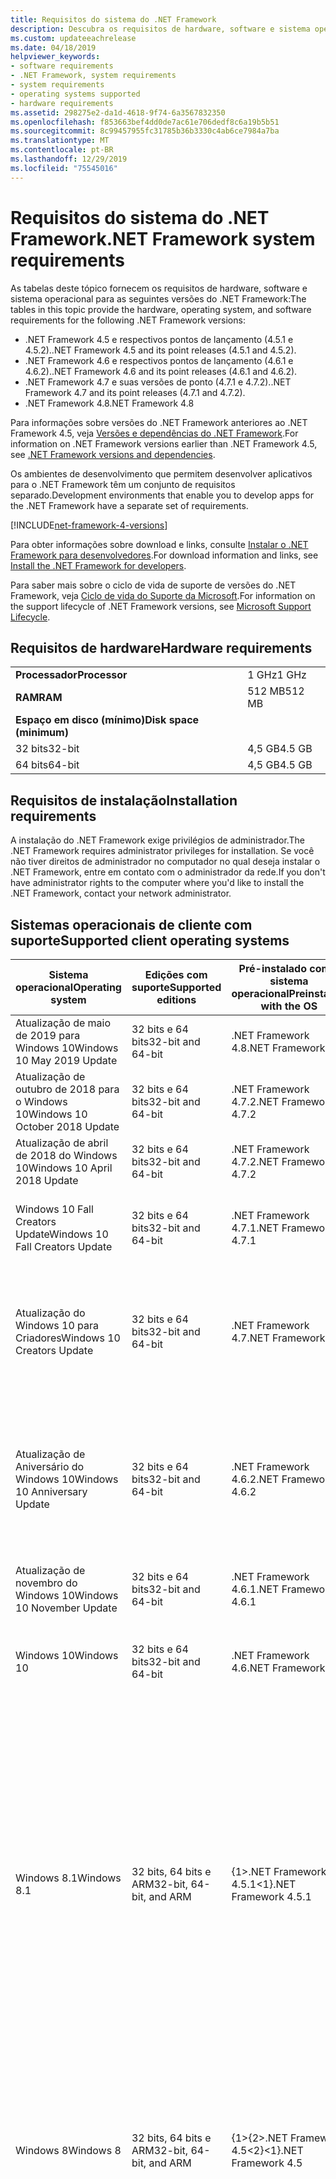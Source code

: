 ```yaml
---
title: Requisitos do sistema do .NET Framework
description: Descubra os requisitos de hardware, software e sistema operacional para instalar o .NET Framework 4.5 e versões posteriores.
ms.custom: updateeachrelease
ms.date: 04/18/2019
helpviewer_keywords:
- software requirements
- .NET Framework, system requirements
- system requirements
- operating systems supported
- hardware requirements
ms.assetid: 298275e2-da1d-4618-9f74-6a3567832350
ms.openlocfilehash: f853663bef4dd0de7ac61e706dedf8c6a19b5b51
ms.sourcegitcommit: 8c99457955fc31785b36b3330c4ab6ce7984a7ba
ms.translationtype: MT
ms.contentlocale: pt-BR
ms.lasthandoff: 12/29/2019
ms.locfileid: "75545016"
---
```

# <a name="net-framework-system-requirements"></a><span data-ttu-id="63ca2-103">Requisitos do sistema do .NET Framework</span><span class="sxs-lookup"><span data-stu-id="63ca2-103">.NET Framework system requirements</span></span>

<span data-ttu-id="63ca2-104">As tabelas deste tópico fornecem os requisitos de hardware, software e sistema operacional para as seguintes versões do .NET Framework:</span><span class="sxs-lookup"><span data-stu-id="63ca2-104">The tables in this topic provide the hardware, operating system, and software requirements for the following .NET Framework versions:</span></span>

- <span data-ttu-id="63ca2-105">.NET Framework 4.5 e respectivos pontos de lançamento (4.5.1 e 4.5.2).</span><span class="sxs-lookup"><span data-stu-id="63ca2-105">.NET Framework 4.5 and its point releases (4.5.1 and 4.5.2).</span></span>
- <span data-ttu-id="63ca2-106">.NET Framework 4.6 e respectivos pontos de lançamento (4.6.1 e 4.6.2).</span><span class="sxs-lookup"><span data-stu-id="63ca2-106">.NET Framework 4.6 and its point releases (4.6.1 and 4.6.2).</span></span>
- <span data-ttu-id="63ca2-107">.NET Framework 4.7 e suas versões de ponto (4.7.1 e 4.7.2).</span><span class="sxs-lookup"><span data-stu-id="63ca2-107">.NET Framework 4.7 and its point releases (4.7.1 and 4.7.2).</span></span>
- <span data-ttu-id="63ca2-108">.NET Framework 4.8</span><span class="sxs-lookup"><span data-stu-id="63ca2-108">.NET Framework 4.8</span></span>

<span data-ttu-id="63ca2-109">Para informações sobre versões do .NET Framework anteriores ao .NET Framework 4.5, veja [Versões e dependências do .NET Framework](../migration-guide/versions-and-dependencies.md).</span><span class="sxs-lookup"><span data-stu-id="63ca2-109">For information on .NET Framework versions earlier than .NET Framework 4.5, see [.NET Framework versions and dependencies](../migration-guide/versions-and-dependencies.md).</span></span>

<span data-ttu-id="63ca2-110">Os ambientes de desenvolvimento que permitem desenvolver aplicativos para o .NET Framework têm um conjunto de requisitos separado.</span><span class="sxs-lookup"><span data-stu-id="63ca2-110">Development environments that enable you to develop apps for the .NET Framework have a separate set of requirements.</span></span>

[!INCLUDE[net-framework-4-versions](../../../includes/net-framework-4x-versions.md)]

<span data-ttu-id="63ca2-111">Para obter informações sobre download e links, consulte [Instalar o .NET Framework para desenvolvedores](../install/guide-for-developers.md).</span><span class="sxs-lookup"><span data-stu-id="63ca2-111">For download information and links, see [Install the .NET Framework for developers](../install/guide-for-developers.md).</span></span>

<span data-ttu-id="63ca2-112">Para saber mais sobre o ciclo de vida de suporte de versões do .NET Framework, veja [Ciclo de vida do Suporte da Microsoft](https://support.microsoft.com/lifecycle/search?sort=PN&alpha=Microsoft%20.NET%20Framework&Filter=FilterNO).</span><span class="sxs-lookup"><span data-stu-id="63ca2-112">For information on the support lifecycle of .NET Framework versions, see [Microsoft Support Lifecycle](https://support.microsoft.com/lifecycle/search?sort=PN&alpha=Microsoft%20.NET%20Framework&Filter=FilterNO).</span></span>

## <a name="hardware-requirements"></a><span data-ttu-id="63ca2-113">Requisitos de hardware</span><span class="sxs-lookup"><span data-stu-id="63ca2-113">Hardware requirements</span></span>

|                          |        |
| ------------------------ | ------ |
| <span data-ttu-id="63ca2-114">**Processador**</span><span class="sxs-lookup"><span data-stu-id="63ca2-114">**Processor**</span></span>            | <span data-ttu-id="63ca2-115">1 GHz</span><span class="sxs-lookup"><span data-stu-id="63ca2-115">1 GHz</span></span>  |
| <span data-ttu-id="63ca2-116">**RAM**</span><span class="sxs-lookup"><span data-stu-id="63ca2-116">**RAM**</span></span>                  | <span data-ttu-id="63ca2-117">512 MB</span><span class="sxs-lookup"><span data-stu-id="63ca2-117">512 MB</span></span> |
| <span data-ttu-id="63ca2-118">**Espaço em disco (mínimo)**</span><span class="sxs-lookup"><span data-stu-id="63ca2-118">**Disk space (minimum)**</span></span> |        |
| <span data-ttu-id="63ca2-119">32 bits</span><span class="sxs-lookup"><span data-stu-id="63ca2-119">32-bit</span></span>                   | <span data-ttu-id="63ca2-120">4,5 GB</span><span class="sxs-lookup"><span data-stu-id="63ca2-120">4.5 GB</span></span> |
| <span data-ttu-id="63ca2-121">64 bits</span><span class="sxs-lookup"><span data-stu-id="63ca2-121">64-bit</span></span>                   | <span data-ttu-id="63ca2-122">4,5 GB</span><span class="sxs-lookup"><span data-stu-id="63ca2-122">4.5 GB</span></span> |

## <a name="installation-requirements"></a><span data-ttu-id="63ca2-123">Requisitos de instalação</span><span class="sxs-lookup"><span data-stu-id="63ca2-123">Installation requirements</span></span>

<span data-ttu-id="63ca2-124">A instalação do .NET Framework exige privilégios de administrador.</span><span class="sxs-lookup"><span data-stu-id="63ca2-124">The .NET Framework requires administrator privileges for installation.</span></span> <span data-ttu-id="63ca2-125">Se você não tiver direitos de administrador no computador no qual deseja instalar o .NET Framework, entre em contato com o administrador da rede.</span><span class="sxs-lookup"><span data-stu-id="63ca2-125">If you don't have administrator rights to the computer where you'd like to install the .NET Framework, contact your network administrator.</span></span>

## <a name="supported-client-operating-systems"></a><span data-ttu-id="63ca2-126">Sistemas operacionais de cliente com suporte</span><span class="sxs-lookup"><span data-stu-id="63ca2-126">Supported client operating systems</span></span>

| <span data-ttu-id="63ca2-127">Sistema operacional</span><span class="sxs-lookup"><span data-stu-id="63ca2-127">Operating system</span></span> | <span data-ttu-id="63ca2-128">Edições com suporte</span><span class="sxs-lookup"><span data-stu-id="63ca2-128">Supported editions</span></span> | <span data-ttu-id="63ca2-129">Pré-instalado com o sistema operacional</span><span class="sxs-lookup"><span data-stu-id="63ca2-129">Preinstalled with the OS</span></span> | <span data-ttu-id="63ca2-130">Instalado separadamente</span><span class="sxs-lookup"><span data-stu-id="63ca2-130">Installable separately</span></span> |
| ---------------- | ------------------ | ------------------------ | ---------------------- |
| <span data-ttu-id="63ca2-131">Atualização de maio de 2019 para Windows 10</span><span class="sxs-lookup"><span data-stu-id="63ca2-131">Windows 10 May 2019 Update</span></span> | <span data-ttu-id="63ca2-132">32 bits e 64 bits</span><span class="sxs-lookup"><span data-stu-id="63ca2-132">32-bit and 64-bit</span></span> | <span data-ttu-id="63ca2-133">.NET Framework 4.8</span><span class="sxs-lookup"><span data-stu-id="63ca2-133">.NET Framework 4.8</span></span> | -- |
| <span data-ttu-id="63ca2-134">Atualização de outubro de 2018 para o Windows 10</span><span class="sxs-lookup"><span data-stu-id="63ca2-134">Windows 10 October 2018 Update</span></span> | <span data-ttu-id="63ca2-135">32 bits e 64 bits</span><span class="sxs-lookup"><span data-stu-id="63ca2-135">32-bit and 64-bit</span></span> | <span data-ttu-id="63ca2-136">.NET Framework 4.7.2</span><span class="sxs-lookup"><span data-stu-id="63ca2-136">.NET Framework 4.7.2</span></span> | <span data-ttu-id="63ca2-137">.NET Framework 4.8</span><span class="sxs-lookup"><span data-stu-id="63ca2-137">.NET Framework 4.8</span></span> |
| <span data-ttu-id="63ca2-138">Atualização de abril de 2018 do Windows 10</span><span class="sxs-lookup"><span data-stu-id="63ca2-138">Windows 10 April 2018 Update</span></span> | <span data-ttu-id="63ca2-139">32 bits e 64 bits</span><span class="sxs-lookup"><span data-stu-id="63ca2-139">32-bit and 64-bit</span></span> | <span data-ttu-id="63ca2-140">.NET Framework 4.7.2</span><span class="sxs-lookup"><span data-stu-id="63ca2-140">.NET Framework 4.7.2</span></span> |<span data-ttu-id="63ca2-141">.NET Framework 4.8</span><span class="sxs-lookup"><span data-stu-id="63ca2-141">.NET Framework 4.8</span></span>|
| <span data-ttu-id="63ca2-142">Windows 10 Fall Creators Update</span><span class="sxs-lookup"><span data-stu-id="63ca2-142">Windows 10 Fall Creators Update</span></span> | <span data-ttu-id="63ca2-143">32 bits e 64 bits</span><span class="sxs-lookup"><span data-stu-id="63ca2-143">32-bit and 64-bit</span></span> | <span data-ttu-id="63ca2-144">.NET Framework 4.7.1</span><span class="sxs-lookup"><span data-stu-id="63ca2-144">.NET Framework 4.7.1</span></span> | <span data-ttu-id="63ca2-145">.NET Framework 4.7.2</span><span class="sxs-lookup"><span data-stu-id="63ca2-145">.NET Framework 4.7.2</span></span><br/><br/><span data-ttu-id="63ca2-146">.NET Framework 4.8</span><span class="sxs-lookup"><span data-stu-id="63ca2-146">.NET Framework 4.8</span></span> |
| <span data-ttu-id="63ca2-147">Atualização do Windows 10 para Criadores</span><span class="sxs-lookup"><span data-stu-id="63ca2-147">Windows 10 Creators Update</span></span> | <span data-ttu-id="63ca2-148">32 bits e 64 bits</span><span class="sxs-lookup"><span data-stu-id="63ca2-148">32-bit and 64-bit</span></span> | <span data-ttu-id="63ca2-149">.NET Framework 4.7</span><span class="sxs-lookup"><span data-stu-id="63ca2-149">.NET Framework 4.7</span></span> | <span data-ttu-id="63ca2-150">.NET Framework 4.7.1</span><span class="sxs-lookup"><span data-stu-id="63ca2-150">.NET Framework 4.7.1</span></span><br/><br/><span data-ttu-id="63ca2-151">.NET Framework 4.7.2</span><span class="sxs-lookup"><span data-stu-id="63ca2-151">.NET Framework 4.7.2</span></span><br/><br/><span data-ttu-id="63ca2-152">.NET Framework 4.8</span><span class="sxs-lookup"><span data-stu-id="63ca2-152">.NET Framework 4.8</span></span> |
| <span data-ttu-id="63ca2-153">Atualização de Aniversário do Windows 10</span><span class="sxs-lookup"><span data-stu-id="63ca2-153">Windows 10 Anniversary Update</span></span> | <span data-ttu-id="63ca2-154">32 bits e 64 bits</span><span class="sxs-lookup"><span data-stu-id="63ca2-154">32-bit and 64-bit</span></span> | <span data-ttu-id="63ca2-155">.NET Framework 4.6.2</span><span class="sxs-lookup"><span data-stu-id="63ca2-155">.NET Framework 4.6.2</span></span> |<span data-ttu-id="63ca2-156">.NET Framework 4.7</span><span class="sxs-lookup"><span data-stu-id="63ca2-156">.NET Framework 4.7</span></span><br/><br/><span data-ttu-id="63ca2-157">.NET Framework 4.7.1</span><span class="sxs-lookup"><span data-stu-id="63ca2-157">.NET Framework 4.7.1</span></span><br/><br/><span data-ttu-id="63ca2-158">.NET Framework 4.7.2</span><span class="sxs-lookup"><span data-stu-id="63ca2-158">.NET Framework 4.7.2</span></span><br/><br/><span data-ttu-id="63ca2-159">.NET Framework 4.8</span><span class="sxs-lookup"><span data-stu-id="63ca2-159">.NET Framework 4.8</span></span>  |
| <span data-ttu-id="63ca2-160">Atualização de novembro do Windows 10</span><span class="sxs-lookup"><span data-stu-id="63ca2-160">Windows 10 November Update</span></span> | <span data-ttu-id="63ca2-161">32 bits e 64 bits</span><span class="sxs-lookup"><span data-stu-id="63ca2-161">32-bit and 64-bit</span></span> | <span data-ttu-id="63ca2-162">.NET Framework 4.6.1</span><span class="sxs-lookup"><span data-stu-id="63ca2-162">.NET Framework 4.6.1</span></span> | <span data-ttu-id="63ca2-163">.NET Framework 4.6.2</span><span class="sxs-lookup"><span data-stu-id="63ca2-163">.NET Framework 4.6.2</span></span> |
| <span data-ttu-id="63ca2-164">Windows 10</span><span class="sxs-lookup"><span data-stu-id="63ca2-164">Windows 10</span></span> | <span data-ttu-id="63ca2-165">32 bits e 64 bits</span><span class="sxs-lookup"><span data-stu-id="63ca2-165">32-bit and 64-bit</span></span> | <span data-ttu-id="63ca2-166">.NET Framework 4.6</span><span class="sxs-lookup"><span data-stu-id="63ca2-166">.NET Framework 4.6</span></span> | <span data-ttu-id="63ca2-167">.NET Framework 4.6.1</span><span class="sxs-lookup"><span data-stu-id="63ca2-167">.NET Framework 4.6.1</span></span> <br/><br/> <span data-ttu-id="63ca2-168">.NET Framework 4.6.2</span><span class="sxs-lookup"><span data-stu-id="63ca2-168">.NET Framework 4.6.2</span></span> |
| <span data-ttu-id="63ca2-169">Windows 8.1</span><span class="sxs-lookup"><span data-stu-id="63ca2-169">Windows 8.1</span></span> | <span data-ttu-id="63ca2-170">32 bits, 64 bits e ARM</span><span class="sxs-lookup"><span data-stu-id="63ca2-170">32-bit, 64-bit, and ARM</span></span> | <span data-ttu-id="63ca2-171">{1&gt;.NET Framework 4.5.1&lt;1}</span><span class="sxs-lookup"><span data-stu-id="63ca2-171">.NET Framework 4.5.1</span></span> | <span data-ttu-id="63ca2-172">.NET Framework 4.5.2</span><span class="sxs-lookup"><span data-stu-id="63ca2-172">.NET Framework 4.5.2</span></span><br /><br /> <span data-ttu-id="63ca2-173">.NET Framework 4.6</span><span class="sxs-lookup"><span data-stu-id="63ca2-173">.NET Framework 4.6</span></span><br /><br /> <span data-ttu-id="63ca2-174">.NET Framework 4.6.1</span><span class="sxs-lookup"><span data-stu-id="63ca2-174">.NET Framework 4.6.1</span></span><br /><br /> <span data-ttu-id="63ca2-175">.NET Framework 4.6.2</span><span class="sxs-lookup"><span data-stu-id="63ca2-175">.NET Framework 4.6.2</span></span><br /><br /><span data-ttu-id="63ca2-176">.NET Framework 4.7</span><span class="sxs-lookup"><span data-stu-id="63ca2-176">.NET Framework 4.7</span></span><br/><br/><span data-ttu-id="63ca2-177">.NET Framework 4.7.1</span><span class="sxs-lookup"><span data-stu-id="63ca2-177">.NET Framework 4.7.1</span></span><br/><br/><span data-ttu-id="63ca2-178">.NET Framework 4.7.2</span><span class="sxs-lookup"><span data-stu-id="63ca2-178">.NET Framework 4.7.2</span></span><br/><br/><span data-ttu-id="63ca2-179">.NET Framework 4.8</span><span class="sxs-lookup"><span data-stu-id="63ca2-179">.NET Framework 4.8</span></span> |
| <span data-ttu-id="63ca2-180">Windows 8</span><span class="sxs-lookup"><span data-stu-id="63ca2-180">Windows 8</span></span> | <span data-ttu-id="63ca2-181">32 bits, 64 bits e ARM</span><span class="sxs-lookup"><span data-stu-id="63ca2-181">32-bit, 64-bit, and ARM</span></span> | <span data-ttu-id="63ca2-182">{1&gt;{2&gt;.NET Framework 4.5&lt;2}&lt;1}</span><span class="sxs-lookup"><span data-stu-id="63ca2-182">.NET Framework 4.5</span></span> | <span data-ttu-id="63ca2-183">{1&gt;.NET Framework 4.5.1&lt;1}</span><span class="sxs-lookup"><span data-stu-id="63ca2-183">.NET Framework 4.5.1</span></span><br /><br /><span data-ttu-id="63ca2-184">.NET Framework 4.5.2</span><span class="sxs-lookup"><span data-stu-id="63ca2-184">.NET Framework 4.5.2</span></span><br /><br /> <span data-ttu-id="63ca2-185">.NET Framework 4.6</span><span class="sxs-lookup"><span data-stu-id="63ca2-185">.NET Framework 4.6</span></span><br /><br /> <span data-ttu-id="63ca2-186">.NET Framework 4.6.1</span><span class="sxs-lookup"><span data-stu-id="63ca2-186">.NET Framework 4.6.1</span></span> |
| <span data-ttu-id="63ca2-187">Windows 7 SP1</span><span class="sxs-lookup"><span data-stu-id="63ca2-187">Windows 7 SP1</span></span>|<span data-ttu-id="63ca2-188">32 bits e 64 bits</span><span class="sxs-lookup"><span data-stu-id="63ca2-188">32-bit and 64-bit</span></span> | -- | <span data-ttu-id="63ca2-189">.NET Framework 4</span><span class="sxs-lookup"><span data-stu-id="63ca2-189">.NET Framework 4</span></span><br /><br /> <span data-ttu-id="63ca2-190">{1&gt;{2&gt;.NET Framework 4.5&lt;2}&lt;1}</span><span class="sxs-lookup"><span data-stu-id="63ca2-190">.NET Framework 4.5</span></span><br /><br /> <span data-ttu-id="63ca2-191">{1&gt;.NET Framework 4.5.1&lt;1}</span><span class="sxs-lookup"><span data-stu-id="63ca2-191">.NET Framework 4.5.1</span></span><br /><br /> <span data-ttu-id="63ca2-192">.NET Framework 4.5.2</span><span class="sxs-lookup"><span data-stu-id="63ca2-192">.NET Framework 4.5.2</span></span><br /><br /> <span data-ttu-id="63ca2-193">.NET Framework 4.6</span><span class="sxs-lookup"><span data-stu-id="63ca2-193">.NET Framework 4.6</span></span><br /><br /> <span data-ttu-id="63ca2-194">.NET Framework 4.6.1</span><span class="sxs-lookup"><span data-stu-id="63ca2-194">.NET Framework 4.6.1</span></span><br /><br /> <span data-ttu-id="63ca2-195">.NET Framework 4.6.2</span><span class="sxs-lookup"><span data-stu-id="63ca2-195">.NET Framework 4.6.2</span></span><br /><br /><span data-ttu-id="63ca2-196">.NET Framework 4.7</span><span class="sxs-lookup"><span data-stu-id="63ca2-196">.NET Framework 4.7</span></span><br/><br/><span data-ttu-id="63ca2-197">.NET Framework 4.7.1</span><span class="sxs-lookup"><span data-stu-id="63ca2-197">.NET Framework 4.7.1</span></span><br/><br/><span data-ttu-id="63ca2-198">.NET Framework 4.7.2</span><span class="sxs-lookup"><span data-stu-id="63ca2-198">.NET Framework 4.7.2</span></span><br/><br/><span data-ttu-id="63ca2-199">.NET Framework 4.8</span><span class="sxs-lookup"><span data-stu-id="63ca2-199">.NET Framework 4.8</span></span> |
| <span data-ttu-id="63ca2-200">Windows Vista SP2</span><span class="sxs-lookup"><span data-stu-id="63ca2-200">Windows Vista SP2</span></span>|<span data-ttu-id="63ca2-201">32 bits e 64 bits</span><span class="sxs-lookup"><span data-stu-id="63ca2-201">32-bit and 64-bit</span></span> | -- | <span data-ttu-id="63ca2-202">.NET Framework 4</span><span class="sxs-lookup"><span data-stu-id="63ca2-202">.NET Framework 4</span></span><br /><br /> <span data-ttu-id="63ca2-203">{1&gt;{2&gt;.NET Framework 4.5&lt;2}&lt;1}</span><span class="sxs-lookup"><span data-stu-id="63ca2-203">.NET Framework 4.5</span></span><br /><br /> <span data-ttu-id="63ca2-204">{1&gt;.NET Framework 4.5.1&lt;1}</span><span class="sxs-lookup"><span data-stu-id="63ca2-204">.NET Framework 4.5.1</span></span><br /><br /> <span data-ttu-id="63ca2-205">.NET Framework 4.5.2</span><span class="sxs-lookup"><span data-stu-id="63ca2-205">.NET Framework 4.5.2</span></span><br /><br /> <span data-ttu-id="63ca2-206">.NET Framework 4.6</span><span class="sxs-lookup"><span data-stu-id="63ca2-206">.NET Framework 4.6</span></span> |
| <span data-ttu-id="63ca2-207">Windows XP</span><span class="sxs-lookup"><span data-stu-id="63ca2-207">Windows XP</span></span> |<span data-ttu-id="63ca2-208">32 bits e 64 bits</span><span class="sxs-lookup"><span data-stu-id="63ca2-208">32-bit and 64-bit</span></span> | -- | <span data-ttu-id="63ca2-209">.NET Framework 4</span><span class="sxs-lookup"><span data-stu-id="63ca2-209">.NET Framework 4</span></span> |

 <span data-ttu-id="63ca2-210">**Observações:**</span><span class="sxs-lookup"><span data-stu-id="63ca2-210">**Notes:**</span></span>

- <span data-ttu-id="63ca2-211">Em sistemas com Windows 7, o .NET Framework exige o Windows 7 SP1.</span><span class="sxs-lookup"><span data-stu-id="63ca2-211">On Windows 7 systems, the .NET Framework requires Windows 7 SP1.</span></span> <span data-ttu-id="63ca2-212">Se você usa o Windows 7 e ainda não instalou o Service Pack 1, faça isso antes de instalar o .NET Framework.</span><span class="sxs-lookup"><span data-stu-id="63ca2-212">If you're on Windows 7 and haven't yet installed Service Pack 1, you need to do so before installing the .NET Framework.</span></span>

- <span data-ttu-id="63ca2-213">O .NET Framework 4.5 é compatível com o Windows PE (Ambiente de Pré-Instalação do Windows).</span><span class="sxs-lookup"><span data-stu-id="63ca2-213">.NET Framework 4.5 is supported on the Windows Preinstallation Environment (Windows PE).</span></span> <span data-ttu-id="63ca2-214">Nem todos os recursos são compatíveis com o Windows PE.</span><span class="sxs-lookup"><span data-stu-id="63ca2-214">Not all features are supported on Windows PE.</span></span>

- <span data-ttu-id="63ca2-215">O .NET Framework 4 também é compatível com a plataforma IA64.</span><span class="sxs-lookup"><span data-stu-id="63ca2-215">.NET Framework 4 also supports the IA64 platform.</span></span>

- <span data-ttu-id="63ca2-216">Para todas as plataformas, recomendamos que você atualize para o Service Pack mais recente do Windows e instale atualizações críticas disponíveis no [Windows Update](https://support.microsoft.com/help/12373/windows-update-faq) para garantir a melhor compatibilidade e segurança.</span><span class="sxs-lookup"><span data-stu-id="63ca2-216">For all platforms, we recommend that you upgrade to the latest Windows Service Pack and install critical updates available from [Windows Update](https://support.microsoft.com/help/12373/windows-update-faq) to ensure the best compatibility and security.</span></span>

- <span data-ttu-id="63ca2-217">Em sistemas operacionais 64 bits, o .NET Framework dá suporte ao WOW64 (processamento de 32 bits em um computador de 64 bits) e ao processamento de 64 bits nativo.</span><span class="sxs-lookup"><span data-stu-id="63ca2-217">On 64-bit operating systems, the .NET Framework supports both WOW64 (32-bit processing on a 64-bit machine) and native 64-bit processing.</span></span>

## <a name="supported-server-operating-systems"></a><span data-ttu-id="63ca2-218">Sistemas operacionais de servidor com suporte</span><span class="sxs-lookup"><span data-stu-id="63ca2-218">Supported server operating systems</span></span>

| <span data-ttu-id="63ca2-219">Sistema operacional</span><span class="sxs-lookup"><span data-stu-id="63ca2-219">Operating system</span></span> | <span data-ttu-id="63ca2-220">Edições com suporte</span><span class="sxs-lookup"><span data-stu-id="63ca2-220">Supported editions</span></span> | <span data-ttu-id="63ca2-221">Pré-instalado com o sistema operacional</span><span class="sxs-lookup"><span data-stu-id="63ca2-221">Preinstalled with the OS</span></span> | <span data-ttu-id="63ca2-222">Instalado separadamente</span><span class="sxs-lookup"><span data-stu-id="63ca2-222">Installable separately</span></span> |
| ---------------- | ------------------ | ------------------------ | ---------------------- |
| <span data-ttu-id="63ca2-223">Windows Server 2019</span><span class="sxs-lookup"><span data-stu-id="63ca2-223">Windows Server 2019</span></span> | <span data-ttu-id="63ca2-224">64 bits</span><span class="sxs-lookup"><span data-stu-id="63ca2-224">64-bit</span></span> | <span data-ttu-id="63ca2-225">.NET Framework 4.7.2</span><span class="sxs-lookup"><span data-stu-id="63ca2-225">.NET Framework 4.7.2</span></span> | <span data-ttu-id="63ca2-226">.NET Framework 4.8</span><span class="sxs-lookup"><span data-stu-id="63ca2-226">.NET Framework 4.8</span></span> |
| <span data-ttu-id="63ca2-227">Windows Server, versão 1809</span><span class="sxs-lookup"><span data-stu-id="63ca2-227">Windows Server, version 1809</span></span> | <span data-ttu-id="63ca2-228">64 bits</span><span class="sxs-lookup"><span data-stu-id="63ca2-228">64-bit</span></span> | <span data-ttu-id="63ca2-229">.NET Framework 4.7.2</span><span class="sxs-lookup"><span data-stu-id="63ca2-229">.NET Framework 4.7.2</span></span> | <span data-ttu-id="63ca2-230">.NET Framework 4.8</span><span class="sxs-lookup"><span data-stu-id="63ca2-230">.NET Framework 4.8</span></span> |
| <span data-ttu-id="63ca2-231">Windows Server, versão 1803</span><span class="sxs-lookup"><span data-stu-id="63ca2-231">Windows Server, version 1803</span></span> | <span data-ttu-id="63ca2-232">64 bits</span><span class="sxs-lookup"><span data-stu-id="63ca2-232">64-bit</span></span> | <span data-ttu-id="63ca2-233">.NET Framework 4.7.2</span><span class="sxs-lookup"><span data-stu-id="63ca2-233">.NET Framework 4.7.2</span></span> | <span data-ttu-id="63ca2-234">.NET Framework 4.8</span><span class="sxs-lookup"><span data-stu-id="63ca2-234">.NET Framework 4.8</span></span> |
| <span data-ttu-id="63ca2-235">Windows Server, versão 1709</span><span class="sxs-lookup"><span data-stu-id="63ca2-235">Windows Server, version 1709</span></span> | <span data-ttu-id="63ca2-236">64 bits</span><span class="sxs-lookup"><span data-stu-id="63ca2-236">64-bit</span></span> | <span data-ttu-id="63ca2-237">.NET Framework 4.7.1</span><span class="sxs-lookup"><span data-stu-id="63ca2-237">.NET Framework 4.7.1</span></span> | <span data-ttu-id="63ca2-238">.NET Framework 4.7.2</span><span class="sxs-lookup"><span data-stu-id="63ca2-238">.NET Framework 4.7.2</span></span>|
| <span data-ttu-id="63ca2-239">Windows Server 2016</span><span class="sxs-lookup"><span data-stu-id="63ca2-239">Windows Server 2016</span></span> | <span data-ttu-id="63ca2-240">64 bits</span><span class="sxs-lookup"><span data-stu-id="63ca2-240">64-bit</span></span> | <span data-ttu-id="63ca2-241">.NET Framework 4.6.2</span><span class="sxs-lookup"><span data-stu-id="63ca2-241">.NET Framework 4.6.2</span></span> | <span data-ttu-id="63ca2-242">.NET Framework 4.7</span><span class="sxs-lookup"><span data-stu-id="63ca2-242">.NET Framework 4.7</span></span><br/><br/> <span data-ttu-id="63ca2-243">.NET Framework 4.7.1</span><span class="sxs-lookup"><span data-stu-id="63ca2-243">.NET Framework 4.7.1</span></span><br/><br/><span data-ttu-id="63ca2-244">.NET Framework 4.7.2</span><span class="sxs-lookup"><span data-stu-id="63ca2-244">.NET Framework 4.7.2</span></span><br/><br/><span data-ttu-id="63ca2-245">.NET Framework 4.8</span><span class="sxs-lookup"><span data-stu-id="63ca2-245">.NET Framework 4.8</span></span> |
| <span data-ttu-id="63ca2-246">Windows Server 2012 R2</span><span class="sxs-lookup"><span data-stu-id="63ca2-246">Windows Server 2012 R2</span></span> | <span data-ttu-id="63ca2-247">64 bits</span><span class="sxs-lookup"><span data-stu-id="63ca2-247">64-bit</span></span> | <span data-ttu-id="63ca2-248">{1&gt;.NET Framework 4.5.1&lt;1}</span><span class="sxs-lookup"><span data-stu-id="63ca2-248">.NET Framework 4.5.1</span></span> | <span data-ttu-id="63ca2-249">.NET Framework 4.5.2</span><span class="sxs-lookup"><span data-stu-id="63ca2-249">.NET Framework 4.5.2</span></span><br /><br /> <span data-ttu-id="63ca2-250">.NET Framework 4.6</span><span class="sxs-lookup"><span data-stu-id="63ca2-250">.NET Framework 4.6</span></span><br /><br /> <span data-ttu-id="63ca2-251">.NET Framework 4.6.1</span><span class="sxs-lookup"><span data-stu-id="63ca2-251">.NET Framework 4.6.1</span></span><br /><br /> <span data-ttu-id="63ca2-252">.NET Framework 4.6.2</span><span class="sxs-lookup"><span data-stu-id="63ca2-252">.NET Framework 4.6.2</span></span><br /><br /><span data-ttu-id="63ca2-253">.NET Framework 4.7</span><span class="sxs-lookup"><span data-stu-id="63ca2-253">.NET Framework 4.7</span></span><br/><br/> <span data-ttu-id="63ca2-254">.NET Framework 4.7.1</span><span class="sxs-lookup"><span data-stu-id="63ca2-254">.NET Framework 4.7.1</span></span><br/><br/><span data-ttu-id="63ca2-255">.NET Framework 4.7.2</span><span class="sxs-lookup"><span data-stu-id="63ca2-255">.NET Framework 4.7.2</span></span><br/><br/><span data-ttu-id="63ca2-256">.NET Framework 4.8</span><span class="sxs-lookup"><span data-stu-id="63ca2-256">.NET Framework 4.8</span></span> |
| <span data-ttu-id="63ca2-257">Windows Server 2012 (64-bit edition)</span><span class="sxs-lookup"><span data-stu-id="63ca2-257">Windows Server 2012 (64-bit edition)</span></span> | <span data-ttu-id="63ca2-258">64 bits</span><span class="sxs-lookup"><span data-stu-id="63ca2-258">64-bit</span></span>| <span data-ttu-id="63ca2-259">{1&gt;{2&gt;.NET Framework 4.5&lt;2}&lt;1}</span><span class="sxs-lookup"><span data-stu-id="63ca2-259">.NET Framework 4.5</span></span> | <span data-ttu-id="63ca2-260">{1&gt;.NET Framework 4.5.1&lt;1}</span><span class="sxs-lookup"><span data-stu-id="63ca2-260">.NET Framework 4.5.1</span></span><br /><br /> <span data-ttu-id="63ca2-261">.NET Framework 4.5.2</span><span class="sxs-lookup"><span data-stu-id="63ca2-261">.NET Framework 4.5.2</span></span><br /><br /> <span data-ttu-id="63ca2-262">.NET Framework 4.6</span><span class="sxs-lookup"><span data-stu-id="63ca2-262">.NET Framework 4.6</span></span><br /><br /> <span data-ttu-id="63ca2-263">.NET Framework 4.6.1</span><span class="sxs-lookup"><span data-stu-id="63ca2-263">.NET Framework 4.6.1</span></span><br /><br /> <span data-ttu-id="63ca2-264">.NET Framework 4.6.2</span><span class="sxs-lookup"><span data-stu-id="63ca2-264">.NET Framework 4.6.2</span></span><br /><br /><span data-ttu-id="63ca2-265">.NET Framework 4.7</span><span class="sxs-lookup"><span data-stu-id="63ca2-265">.NET Framework 4.7</span></span><br/><br/><span data-ttu-id="63ca2-266">.NET Framework 4.7.1</span><span class="sxs-lookup"><span data-stu-id="63ca2-266">.NET Framework 4.7.1</span></span><br/><br/><span data-ttu-id="63ca2-267">.NET Framework 4.7.2</span><span class="sxs-lookup"><span data-stu-id="63ca2-267">.NET Framework 4.7.2</span></span><br/><br/><span data-ttu-id="63ca2-268">.NET Framework 4.8</span><span class="sxs-lookup"><span data-stu-id="63ca2-268">.NET Framework 4.8</span></span> |
| <span data-ttu-id="63ca2-269">Windows Server 2008 R2 SP1</span><span class="sxs-lookup"><span data-stu-id="63ca2-269">Windows Server 2008 R2 SP1</span></span>|<span data-ttu-id="63ca2-270">64 bits</span><span class="sxs-lookup"><span data-stu-id="63ca2-270">64-bit</span></span> | -- | <span data-ttu-id="63ca2-271">.NET Framework 4</span><span class="sxs-lookup"><span data-stu-id="63ca2-271">.NET Framework 4</span></span><br /><br /> <span data-ttu-id="63ca2-272">{1&gt;{2&gt;.NET Framework 4.5&lt;2}&lt;1}</span><span class="sxs-lookup"><span data-stu-id="63ca2-272">.NET Framework 4.5</span></span><br /><br /> <span data-ttu-id="63ca2-273">{1&gt;.NET Framework 4.5.1&lt;1}</span><span class="sxs-lookup"><span data-stu-id="63ca2-273">.NET Framework 4.5.1</span></span><br /><br /> <span data-ttu-id="63ca2-274">.NET Framework 4.5.2</span><span class="sxs-lookup"><span data-stu-id="63ca2-274">.NET Framework 4.5.2</span></span><br /><br /> <span data-ttu-id="63ca2-275">.NET Framework 4.6</span><span class="sxs-lookup"><span data-stu-id="63ca2-275">.NET Framework 4.6</span></span><br /><br /> <span data-ttu-id="63ca2-276">.NET Framework 4.6.1</span><span class="sxs-lookup"><span data-stu-id="63ca2-276">.NET Framework 4.6.1</span></span><br /><br /> <span data-ttu-id="63ca2-277">.NET Framework 4.6.2</span><span class="sxs-lookup"><span data-stu-id="63ca2-277">.NET Framework 4.6.2</span></span><br /><br /><span data-ttu-id="63ca2-278">.NET Framework 4.7</span><span class="sxs-lookup"><span data-stu-id="63ca2-278">.NET Framework 4.7</span></span><br/><br/><span data-ttu-id="63ca2-279">.NET Framework 4.7.1</span><span class="sxs-lookup"><span data-stu-id="63ca2-279">.NET Framework 4.7.1</span></span><br/><br/><span data-ttu-id="63ca2-280">.NET Framework 4.7.2</span><span class="sxs-lookup"><span data-stu-id="63ca2-280">.NET Framework 4.7.2</span></span><br/><br/><span data-ttu-id="63ca2-281">.NET Framework 4.8</span><span class="sxs-lookup"><span data-stu-id="63ca2-281">.NET Framework 4.8</span></span> |
| <span data-ttu-id="63ca2-282">Windows Server 2008 SP2</span><span class="sxs-lookup"><span data-stu-id="63ca2-282">Windows Server 2008 SP2</span></span>|<span data-ttu-id="63ca2-283">32 bits e 64 bits</span><span class="sxs-lookup"><span data-stu-id="63ca2-283">32-bit and 64-bit</span></span> | -- | <span data-ttu-id="63ca2-284">.NET Framework 4</span><span class="sxs-lookup"><span data-stu-id="63ca2-284">.NET Framework 4</span></span><br /><br /> <span data-ttu-id="63ca2-285">{1&gt;{2&gt;.NET Framework 4.5&lt;2}&lt;1}</span><span class="sxs-lookup"><span data-stu-id="63ca2-285">.NET Framework 4.5</span></span><br /><br /> <span data-ttu-id="63ca2-286">{1&gt;.NET Framework 4.5.1&lt;1}</span><span class="sxs-lookup"><span data-stu-id="63ca2-286">.NET Framework 4.5.1</span></span><br /><br /> <span data-ttu-id="63ca2-287">.NET Framework 4.5.2</span><span class="sxs-lookup"><span data-stu-id="63ca2-287">.NET Framework 4.5.2</span></span><br /><br /> <span data-ttu-id="63ca2-288">.NET Framework 4.6</span><span class="sxs-lookup"><span data-stu-id="63ca2-288">.NET Framework 4.6</span></span> |

 <span data-ttu-id="63ca2-289">**Observações:**</span><span class="sxs-lookup"><span data-stu-id="63ca2-289">**Notes:**</span></span>

- <span data-ttu-id="63ca2-290">O Windows Server 2012 inclui .NET Framework 4,5, portanto, você não precisa instalá-lo separadamente.</span><span class="sxs-lookup"><span data-stu-id="63ca2-290">Windows Server 2012 includes .NET Framework 4.5, so you don't have to install it separately.</span></span> <span data-ttu-id="63ca2-291">Da mesma forma, o Windows Server 2012 R2 inclui o .NET Framework 4.5.1.</span><span class="sxs-lookup"><span data-stu-id="63ca2-291">Similarly, Windows Server 2012 R2 includes .NET Framework 4.5.1.</span></span>

- <span data-ttu-id="63ca2-292">O .NET Framework tem compatibilidade limitada na função Server Core no Windows Server 2008 R2 SP1 ou posterior.</span><span class="sxs-lookup"><span data-stu-id="63ca2-292">The .NET Framework has limited support for the Server Core Role with Windows Server 2008 R2 SP1 or later.</span></span> <span data-ttu-id="63ca2-293">Consulte [Server Core .NET Functionality](https://docs.microsoft.com/previous-versions//dd745015(v=vs.85)) (Funcionalidade do Server Core .NET) para obter uma lista de APIs incompatíveis.</span><span class="sxs-lookup"><span data-stu-id="63ca2-293">See [Server Core .NET Functionality](https://docs.microsoft.com/previous-versions//dd745015(v=vs.85)) for a list of unsupported APIs.</span></span>

- <span data-ttu-id="63ca2-294">O .NET Framework não é compatível com o Windows Server 2008 R2 for Itanium-Based Systems.</span><span class="sxs-lookup"><span data-stu-id="63ca2-294">The .NET Framework isn't supported on Windows Server 2008 R2 for Itanium-Based Systems.</span></span>

- <span data-ttu-id="63ca2-295">Windows Server 2008 SP2, o .NET Framework não tem suporte na Função Server Core.</span><span class="sxs-lookup"><span data-stu-id="63ca2-295">On Windows Server 2008 SP2, the .NET Framework is not supported in the Server Core Role.</span></span>

- <span data-ttu-id="63ca2-296">Para todas as plataformas, recomendamos que você atualize para o último Service Pack do Windows e as atualizações críticas disponíveis no [Windows Update](https://support.microsoft.com/help/12373/windows-update-faq) para garantir a melhor compatibilidade e segurança.</span><span class="sxs-lookup"><span data-stu-id="63ca2-296">For all platforms, we recommend that you upgrade to the latest Windows Service Pack and critical updates available from [Windows Update](https://support.microsoft.com/help/12373/windows-update-faq) to ensure the best compatibility and security.</span></span> <span data-ttu-id="63ca2-297">A instalação do Windows Service Pack mais recente pode ser necessária em alguns sistemas operacionais.</span><span class="sxs-lookup"><span data-stu-id="63ca2-297">Installation of the latest Windows Service Pack may be required on some operating systems.</span></span>

- <span data-ttu-id="63ca2-298">Em sistemas operacionais 64 bits, o .NET Framework dá suporte ao WOW64 (processamento de 32 bits em um computador de 64 bits) e ao processamento de 64 bits nativo.</span><span class="sxs-lookup"><span data-stu-id="63ca2-298">On 64-bit operating systems, the .NET Framework supports both WOW64 (32-bit processing on a 64-bit machine) and native 64-bit processing.</span></span>

## <a name="see-also"></a><span data-ttu-id="63ca2-299">Veja também</span><span class="sxs-lookup"><span data-stu-id="63ca2-299">See also</span></span>

- [<span data-ttu-id="63ca2-300">Guia de instalação</span><span class="sxs-lookup"><span data-stu-id="63ca2-300">Installation Guide</span></span>](../install/index.md)
- [<span data-ttu-id="63ca2-301">Introdução</span><span class="sxs-lookup"><span data-stu-id="63ca2-301">Getting Started</span></span>](index.md)
- [<span data-ttu-id="63ca2-302">Solução de problemas de instalações e desinstalações bloqueadas do .NET Framework</span><span class="sxs-lookup"><span data-stu-id="63ca2-302">Troubleshoot blocked .NET Framework installations and uninstallations</span></span>](../install/troubleshoot-blocked-installations-and-uninstallations.md)
